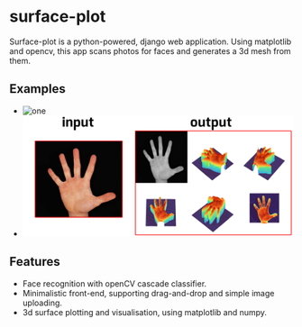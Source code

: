 # surface-plot

Surface-plot is a python-powered, django web application. Using matplotlib and opencv, this app scans photos for faces and generates a 3d mesh from them.

## Examples

- ![one](https://github.com/mainSpi/surface-plot/blob/main/demo/1.png?raw=true)
- ![two](https://github.com/mainSpi/surface-plot/blob/main/demo/2.png?raw=true)


## Features

- Face recognition with openCV cascade classifier.
- Minimalistic front-end, supporting drag-and-drop and simple image uploading.
- 3d surface plotting and visualisation, using matplotlib and numpy.
